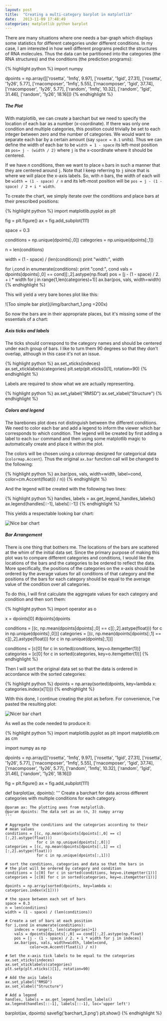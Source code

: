 ```yaml
---
layout: post
title:  "Creating a multi-category barplot in matplotlib"
date:   2013-11-09 17:48:49
categories: matplotlib python barplot
---
```


There are many situations where one needs a bar-graph which displays some statistics for different categories under different conditions. In my case, I am interested in how well different programs predict the structures of RNA molecules. Thus the data can be partitioned into the categories (the RNA structures) and the conditions (the prediction programs):

{% highlight python %}
import numpy 

dpoints = np.array([['rosetta', '1mfq', 9.97],
           ['rosetta', '1gid', 27.31],
           ['rosetta', '1y26', 5.77],
           ['rnacomposer', '1mfq', 5.55],
           ['rnacomposer', '1gid', 37.74],
           ['rnacomposer', '1y26', 5.77],
           ['random', '1mfq', 10.32],
           ['random', '1gid', 31.46],
           ['random', '1y26', 18.16]])
{% endhighlight %}
    
  
##### The Plot

With matplotlib, we can create a barchart but we need to specify the location of each bar as a number (x-coordinate). If there was only one condition and multiple categories, this position could trivially be set to each integer between zero and the number of categories. We would want to separate each bar by a certain amount (say `space = 0.1` units). Thus we can define the width of each bar to be `width = 1 - space` its left-most position as `pos= j - (width / 2)` where `j` is the x-coordinate where it should be centered.

If we have _n_ conditions, then we want to place `n` bars in such a manner that they are centered around `j`. Note that I keep referring to `j` since that is where we will place the x-axis labels. So, with _n_ bars, the width of each will be `width = (1 - space) / n` and its left-most position will be `pos = j - (1 - space) / 2 + i * width`.

To create the chart, we simply iterate over the conditions and place bars at their prescribed positions:

{% highlight python %}
import matplotlib.pyplot as plt

fig = plt.figure()
ax = fig.add_subplot(111)

space = 0.3

conditions = np.unique(dpoints[:,0])
categories = np.unique(dpoints[:,1])

n = len(conditions)

width = (1 - space) / (len(conditions))
print "width:", width

for i,cond in enumerate(conditions):
    print "cond:", cond
    vals = dpoints[dpoints[:,0] == cond][:,2].astype(np.float)
    pos = [j - (1 - space) / 2. + i * width for j in range(1,len(categories)+1)]
    ax.bar(pos, vals, width=width)
{% endhighlight %}

This will yield a very bare bones plot like this:

![Too simple bar plot](/img/barchart_1.png =200x)

So now the bars are in their appropriate places, but it's missing some of the essentials of a chart:

##### Axis ticks and labels

The ticks should correspond to the category names and should be centered under each group of bars. I like to turn them 90 degrees so that they don't overlap, although in this case it's not an issue.

{% highlight python %}
ax.set_xticks(indeces)
ax.set_xticklabels(categories)
plt.setp(plt.xticks()[1], rotation=90)
{% endhighlight %}

Labels are required to show what we are actually representing.

{% highlight python %}
ax.set_ylabel("RMSD")
ax.set_xlabel("Structure")
{% endhighlight %}

##### Colors and legend

The barebones plot does not distinguish between the different conditions. We need to color each bar and add a legend to inform the viewer which bar corresponds to which condition. The legend will be created by first adding a label to each `bar` command and then using some matplotlib magic to automatically create and place it within the plot.

The colors will be chosen using a colormap designed for categorical data (`colormap.Accent`). Thus the original `ax.bar` function call will be changed to the following:


{% highlight python %}
ax.bar(pos, vals, width=width, label=cond, 
       color=cm.Accent(float(i) / n))
{% endhighlight %}

And the legend will be created with the following two lines:

{% highlight python %}
handles, labels = ax.get_legend_handles_labels()
ax.legend(handles[::-1], labels[::-1])
{% endhighlight %}

This yields a respectable looking bar chart:

![Nice bar chart](/img/barchart_2.png)

##### Bar Arrangement

There is one thing that bothers me. The locations of the bars are scattered at the whim of the initial data set. Since the primary purpose of making this plot was to compare different categories and conditions, I would like the locations of the bars and the categories to be ordered to reflect the data. More specifically, the positions of the categories on the x-axis should be ordered by the average values for all conditions of that category and the positions of the bars for each category should be equal to the average value of the condition over all categories.

To do this, I will first calculate the aggregate values for each category and condition and then sort them:

{% highlight python %}
import operator as o

x = dpoints[0]
#dpoints[dpoints

conditions = [(c, np.mean(dpoints[dpoints[:,0] == c][:,2].astype(float))) 
              for c in np.unique(dpoints[:,0])]
categories = [(c, np.mean(dpoints[dpoints[:,1] == c][:,2].astype(float))) 
              for c in np.unique(dpoints[:,1])]

conditions = [c[0] for c in sorted(conditions, key=o.itemgetter(1))]
categories = [c[0] for c in sorted(categories, key=o.itemgetter(1))]
{% endhighlight %}

Then I will sort the original data set so that the data is ordered in accordance with the sorted categories:

{% highlight python %}
dpoints = np.array(sorted(dpoints, key=lambda x: categories.index(x[1])))
{% endhighlight %}

With this done, I continue creating the plot as before. For convenience, I've pasted the resulting plot:

![Nicer bar chart](/img/barchart_3.png)

As well as the code needed to produce it:

{% highlight python %}
import matplotlib.pyplot as plt
import matplotlib.cm as cm

import numpy as np

dpoints = np.array([['rosetta', '1mfq', 9.97],
           ['rosetta', '1gid', 27.31],
           ['rosetta', '1y26', 5.77],
           ['rnacomposer', '1mfq', 5.55],
           ['rnacomposer', '1gid', 37.74],
           ['rnacomposer', '1y26', 5.77],
           ['random', '1mfq', 10.32],
           ['random', '1gid', 31.46],
           ['random', '1y26', 18.16]])

fig = plt.figure()
ax = fig.add_subplot(111)

def barplot(ax, dpoints):
    '''
    Create a barchart for data across different categories with
    multiple conditions for each category.
    
    @param ax: The plotting axes from matplotlib.
    @param dpoints: The data set as an (n, 3) numpy array
    '''
    
    # Aggregate the conditions and the categories according to their
    # mean values
    conditions = [(c, np.mean(dpoints[dpoints[:,0] == c][:,2].astype(float))) 
                  for c in np.unique(dpoints[:,0])]
    categories = [(c, np.mean(dpoints[dpoints[:,1] == c][:,2].astype(float))) 
                  for c in np.unique(dpoints[:,1])]
    
    # sort the conditions, categories and data so that the bars in
    # the plot will be ordered by category and condition
    conditions = [c[0] for c in sorted(conditions, key=o.itemgetter(1))]
    categories = [c[0] for c in sorted(categories, key=o.itemgetter(1))]
    
    dpoints = np.array(sorted(dpoints, key=lambda x: categories.index(x[1])))

    # the space between each set of bars
    space = 0.3
    n = len(conditions)
    width = (1 - space) / (len(conditions))
    
    # Create a set of bars at each position
    for i,cond in enumerate(conditions):
        indeces = range(1, len(categories)+1)
        vals = dpoints[dpoints[:,0] == cond][:,2].astype(np.float)
        pos = [j - (1 - space) / 2. + i * width for j in indeces]
        ax.bar(pos, vals, width=width, label=cond, 
               color=cm.Accent(float(i) / n))
    
    # Set the x-axis tick labels to be equal to the categories
    ax.set_xticks(indeces)
    ax.set_xticklabels(categories)
    plt.setp(plt.xticks()[1], rotation=90)
    
    # Add the axis labels
    ax.set_ylabel("RMSD")
    ax.set_xlabel("Structure")
    
    # Add a legend
    handles, labels = ax.get_legend_handles_labels()
    ax.legend(handles[::-1], labels[::-1], loc='upper left')
        
barplot(ax, dpoints)
savefig('barchart_3.png')
plt.show()
{% endhighlight %}

